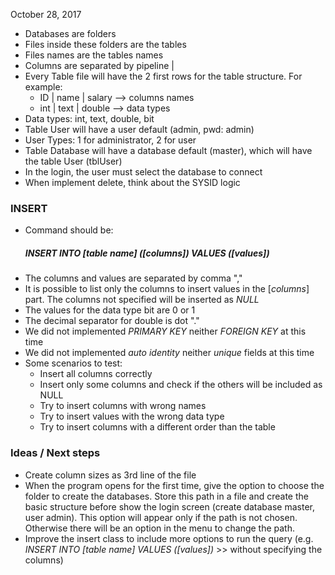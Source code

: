 October 28, 2017

* Databases are folders
* Files inside these folders are the tables
* Files names are the tables names
* Columns are separated by pipeline |
* Every Table file will have the 2 first rows for the table structure. For example: 
    * ID | name | salary  --> columns names
    * int | text | double --> data types
* Data types: int, text, double, bit
* Table User will have a user default (admin, pwd: admin)
* User Types: 1 for administrator, 2 for user
* Table Database will have a database default (master), which will have the table User (tblUser)
* In the login, the user must select the database to connect
* When implement delete, think about the SYSID logic

### INSERT

* Command should be: 
    ##### INSERT INTO [*table name*] ([*columns*]) VALUES ([*values*])
* The columns and values are separated by comma ","
* It is possible to list only the columns to insert values in the [*columns*] part. The columns not specified will be inserted as *NULL*
* The values for the data type bit are 0 or 1
* The decimal separator for double is dot "."
* We did not implemented *PRIMARY KEY* neither *FOREIGN KEY* at this time
* We did not implemented *auto identity* neither *unique* fields at this time
* Some scenarios to test: 
   - Insert all columns correctly
   - Insert only some columns and check if the others will be included as NULL
   - Try to insert columns with wrong names
   - Try to insert values with the wrong data type
   - Try to insert columns with a different order than the table 


### Ideas / Next steps

* Create column sizes as 3rd line of the file
* When the program opens for the first time, give the option to choose the folder to create the databases. Store this path in a file and create the basic structure before show the login screen (create database master, user admin). This option will appear only if the path is not chosen. Otherwise there will be an option in the menu to change the path. 
* Improve the insert class to include more options to run the query (e.g. *INSERT INTO [table name] VALUES ([values])* >> without specifying the columns)
